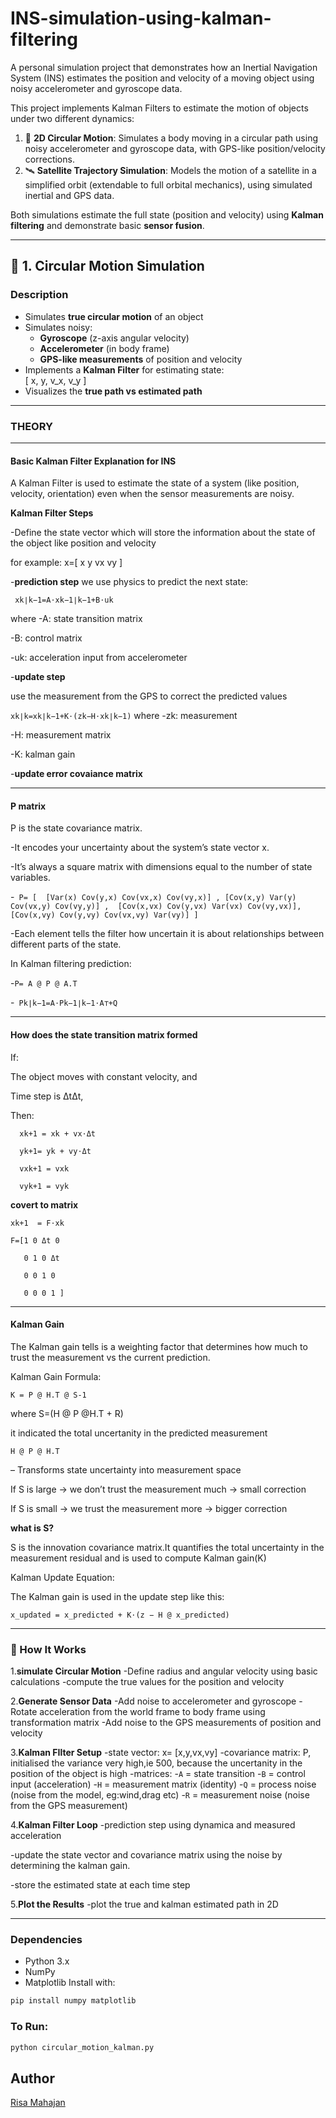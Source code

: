 # INS-simulation-using-kalman-filtering
A personal simulation project that demonstrates how an Inertial Navigation System (INS) estimates the position and velocity of a moving object using noisy accelerometer and gyroscope data.


This project implements Kalman Filters to estimate the motion of objects under two different dynamics:

1. 🚗 **2D Circular Motion**: Simulates a body moving in a circular path using noisy accelerometer and gyroscope data, with GPS-like position/velocity corrections.
2. 🛰️ **Satellite Trajectory Simulation**: Models the motion of a satellite in a simplified orbit (extendable to full orbital mechanics), using simulated inertial and GPS data.

Both simulations estimate the full state (position and velocity) using **Kalman filtering** and demonstrate basic **sensor fusion**.

---

## 📌 1. Circular Motion Simulation

### Description

- Simulates **true circular motion** of an object
- Simulates noisy:
  - **Gyroscope** (z-axis angular velocity)
  - **Accelerometer** (in body frame)
  - **GPS-like measurements** of position and velocity
- Implements a **Kalman Filter** for estimating state:  
  \[ x, y, v_x, v_y \]
- Visualizes the **true path vs estimated path**

---
### THEORY
---
#### Basic Kalman Filter Explanation for INS

A Kalman Filter is used to estimate the state of a system (like position, velocity, orientation) even when the sensor measurements are noisy.

**Kalman Filter Steps**
 
-Define the state vector which will store the information about the state of the object like position and velocity
   
   for example:
     x=[ x
         y
         vx
         vy
           ]
   
-**prediction step**
   we use physics to predict the next state:
   
   ``` xk∣k−1​=A⋅xk−1∣k−1​+B⋅uk```
   
   where
   -A: state transition matrix
   
   -B: control matrix
   
   -uk: acceleration input from accelerometer
   
-**update step**

  use the measurement from the GPS to correct the predicted values
  
  ```xk∣k​=xk∣k−1​+K⋅(zk​−H⋅xk∣k−1​)```
  where 
  -zk: measurement
  
  -H: measurement matrix
  
  -K: kalman gain

-**update error covaiance matrix**

--- 

#### P matrix
P is the state covariance matrix.

-It encodes your uncertainty about the system’s state vector x.

-It’s always a square matrix with dimensions equal to the number of state variables.

 -``` P= [  [Var(x) Cov(y,x) Cov(vx,x) Cov(vy,x)] ,
            [​Cov(x,y) Var(y) Cov(vx,y) Cov(vy,y)] , 
            [​Cov(x,vx) Cov(y,vx) Var(vx) Cov(vy,vx)​],
            [Cov(x,vy) Cov(y,vy) Cov(vx,vy) Var(vy)] ​]```
 
 -Each element tells the filter how uncertain it is about relationships between different parts of the state.

In Kalman filtering prediction:

-```P= A @ P @ A.T```

-``` Pk∣k−1​=A⋅Pk−1∣k−1​⋅A⊤+Q```

---

#### How does the state transition matrix formed
If:

  The object moves with constant velocity, and

   Time step is ΔtΔt,

Then:

      xk+1 = xk + vx⋅Δt
      
      yk+1= yk + vy⋅Δt 
      
      vxk+1 = vxk 
      
      vyk+1 = vyk

​​​**covert to matrix**

    xk+1 ​ = F⋅xk​

    F=[1 0 Δt 0 
    
       0 1 0 Δt 
       
       0 0 1 0 
       
       0 0 0 1 ]​

---

#### Kalman Gain

The Kalman gain tells is a weighting factor that determines how much to trust the measurement vs the current prediction.

Kalman Gain Formula:

```K = P @ H.T @ S-1```

where S=(H @ P @H.T + R) 

it indicated the total uncertanity in the predicted measurement

 ```H @ P @ H.T``` 
 
 – Transforms state uncertainty into measurement space

If S is large → we don’t trust the measurement much → small correction

If S is small → we trust the measurement more → bigger correction

**what is S?**

S is the innovation covariance matrix.It quantifies the total uncertainty in the measurement residual and is used to compute Kalman gain(K)

Kalman Update Equation:

The Kalman gain is used in the update step like this:

```x_updated = x_predicted + K⋅(z − H @ x_predicted)```

---

### 🔧 How It Works
 1.**simulate Circular Motion**
     -Define radius and angular velocity using basic calculations
     -compute the true values for the position and velocity
     
 2.**Generate Sensor Data**
     -Add noise to accelerometer and gyroscope
     -Rotate acceleration from the world frame to body frame using transformation matrix
     -Add noise to the GPS measurements of position and velocity
    
  3.**Kalman FIlter Setup**
  -state vector:     x= [x,y,vx,vy] 
  -covariance matrix: P, initialised the variance very high,ie 500, because the uncertanity in the position of the object is high
     -matrices:
       -`A` = state transition
       -`B` = control input (acceleration)
       -`H` = measurement matrix (identity)
       -`Q` = process noise (noise from the model, eg:wind,drag etc)
       -`R` = measurement noise (noise from the GPS measurement)
       
  4.**Kalman Filter Loop**
  -prediction step using dynamica and measured acceleration
      
  -update the state vector and covariance matrix using the noise by determining the kalman gain.
      
  -store the estimated state at each time step
    
  5.**Plot the Results**
    -plot the true and kalman estimated path in 2D

---
### Dependencies

- Python 3.x
- NumPy
- Matplotlib
Install with:

```bash
pip install numpy matplotlib
```

### To Run:

```bash
python circular_motion_kalman.py
```





## Author

[Risa Mahajan](https://github.com/your-risa06-hub)













